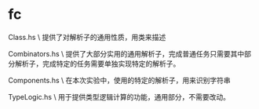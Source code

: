 # fc

Class.hs \\
提供了对解析子的通用性质，用类来描述

Combinators.hs \\
提供了大部分实用的通用解析子，完成普通任务只需要其中部分解析子，完成特定的任务需要单独实现特定的解析子。

Components.hs \\
在本次实验中，使用的特定的解析子，用来识别字符串

TypeLogic.hs \\
用于提供类型逻辑计算的功能，通用部分，不需要改动。
